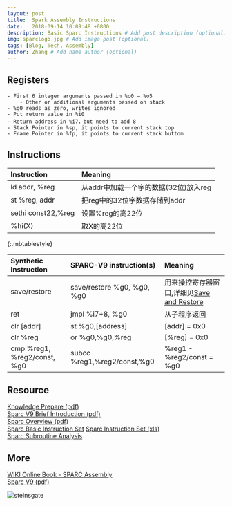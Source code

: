 ```yaml
---
layout: post
title:  Spark Assembly Instructions
date:   2018-09-14 10:09:48 +0800
description: Basic Sparc Instructions # Add post description (optional)
img: sparclogo.jpg # Add image post (optional)
tags: [Blog, Tech, Assembly]
author: Zhang # Add name author (optional)
---
```

## Registers ##
    - First 6 integer arguments passed in %o0 – %o5
        - Other or additional arguments passed on stack
    - %g0 reads as zero, writes ignored
    - Put return value in %i0
    - Return address in %i7，but need to add 8
    - Stack Pointer in %sp, it points to current stack top
    - Frame Pointer in %fp, it points to current stack buttom


<h2>Instructions</h2>

| Instruction | Meaning |
|:----------------|:--------------------|
| ld addr, %reg   | 从addr中加载一个字的数据(32位)放入reg   |
| st %reg, addr   | 把reg中的32位字数据存储到addr   |
| sethi const22,%reg | 设置%reg的高22位 |
| %hi(X) | 取X的高22位 |
{:.mbtablestyle}

| Synthetic Instruction | SPARC-V9 instruction(s) | Meaning |
|:----------------|:--------------------|:--------------------|
| save/restore |  save/restore %g0, %g0, %g0 | 用来操控寄存器窗口,详细见[Save and Restore](http://www.mathcs.emory.edu/~cheung/Courses/255/Syllabus/8-SPARC/save+restore.html) |
| ret | jmpl %i7+8, %g0 | 从子程序返回 |
| clr [addr] | st %g0,[address] | [addr] = 0x0 |
| clr %reg | or %g0,%g0,%reg | [%reg] = 0x0 |
| cmp %reg1, %reg2/const, %g0 | subcc %reg1,%reg2/const,%g0 | %reg1 - %reg2/const = %g0 |

## Resource
[Knowledge Prepare (pdf)]({{site.basurl}}/assets/doc/prepare_knowledge.pdf)<br>
[Sparc V9 Brief Introduction (pdf)]({{site.basurl}}/assets/doc/sparcV9_brief_introduction.pdf)<br>
[Sparc Overview (pdf)]({{site.basurl}}/assets/doc/spark_overview.pdf)<br>
[Sparc Basic Instruction Set](http://moss.csc.ncsu.edu/~mueller/codeopt/codeopt00/notes/sparc.html)
[Sparc Instruction Set (xls)]({{site.basurl}}/assets/doc/sparc_instruction_set.xls)<br>
[Sparc Subroutine Analysis](http://blog.sina.com.cn/s/blog_4b46cfa801011eiz.html)

## More
[WIKI Online Book - SPARC Assembly](https://en.wikibooks.org/wiki/SPARC_Assembly)<br>
[Sparc V9 (pdf)]({{site.basurl}}/assets/doc/sparcV9.pdf)<br>

![steinsgate]({{site.baseurl}}/assets/img/steinsgate.jpeg)

